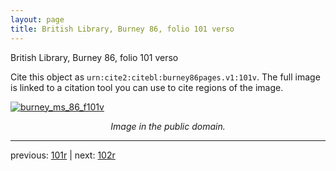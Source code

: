 ```yaml
---
layout: page
title: British Library, Burney 86, folio 101 verso
---
```


British Library, Burney 86, folio 101 verso

Cite this object as `urn:cite2:citebl:burney86pages.v1:101v`.  The full image is linked to a citation tool you can use to cite regions of the image.

[![burney_ms_86_f101v](http://www.homermultitext.org/iipsrv?IIIF=/project/homer/pyramidal/deepzoom/citebl/burney86imgs/v1/burney_ms_86_f101v.tif/full/800,/0/default.jpg)](http://www.homermultitext.org/ict2/?urn=urn:cite2:citebl:burney86imgs.v1:burney_ms_86_f101v) 

<p style="text-align: center; font-style: italic;">Image in the public domain.</p>

---

previous: [101r](../101r/) | next: [102r](../102r/)